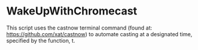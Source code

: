 # WakeUpWithChromecast

This script uses the castnow terminal command (found at: https://github.com/xat/castnow) to automate casting at a designated time, specified by the function, t.